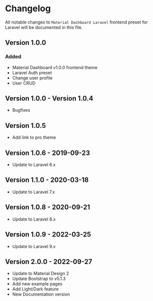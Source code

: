 # Changelog
All notable changes to `Material Dashboard Laravel` frontend preset for Laravel will be documented in this file.

## Version 1.0.0

### Added
- Material Dashboard v1.0.0 frontend theme
- Laravel Auth preset
- Change user profile
- User CRUD

## Version 1.0.0 - Version 1.0.4
- Bugfixes

## Version 1.0.5
- Add link to pro theme

## Version 1.0.6 - 2019-09-23
- Update to Laravel 6.x

## Version 1.1.0 - 2020-03-18
- Update to Laravel 7.x

## Version 1.0.8 - 2020-09-21
- Update to Laravel 8.x

## Version 1.0.9 - 2022-03-25
- Update to Laravel 9.x

## Version 2.0.0 - 2022-09-27
  - Update to Material Design 2
  - Update Bootstrap to v5.1.3
  - Add new example pages
  - Add Light/Dark feature
  - New Documentation version
